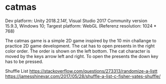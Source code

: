 # catmas
Dev platform: Unity 2018.2.14f, Visual Studio 2017 Community version 15.9.3, Windows 10; 
Targest platform: WebGL (Referenz resolution: 1024 * 768)

The catmas game is a simple 2D game inspired by the 10 min challange to practice 2D game development. 
The cat has to open presents in the right color order. The order is shown on the left bottom. 
The cat character is moved by the keys arrow left and right. To open the presents the down key has to be pressed. 

Shuffle List
https://stackoverflow.com/questions/273313/randomize-a-listt 
https://jamesshinevar.com/2017/05/28/shuffle-a-list-c-fisher-yates-shuffle/

